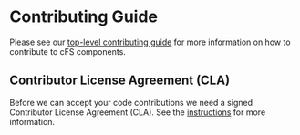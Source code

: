 # Contributing Guide

Please see our [top-level contributing guide](https://github.com/nasa/cFS/blob/main/CONTRIBUTING.md) for more information on how to contribute to cFS components.

## Contributor License Agreement (CLA)

Before we can accept your code contributions we need a signed Contributor License Agreement (CLA). See the [instructions](https://github.com/nasa/cFS/blob/main/CONTRIBUTING.md#contributor-license-agreement-cla) for more information.